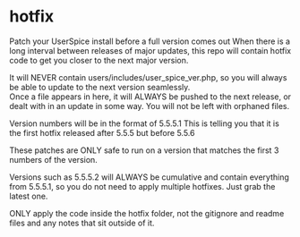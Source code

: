 # hotfix
Patch your UserSpice install before a full version comes out
When there is a long interval between releases of major updates, this repo will contain hotfix code to get you closer to the next major version.

It will NEVER contain users/includes/user_spice_ver.php, so you will always be able to update to the next version seamlessly.  
Once a file appears in here, it will ALWAYS be pushed to the next release, or dealt with in an update in some way. You will not be left with orphaned files.

Version numbers will be in the format of 5.5.5.1
This is telling you that it is the first hotfix released after 5.5.5 but before 5.5.6

These patches are ONLY safe to run on a version that matches the first 3 numbers of the version.

Versions such as 5.5.5.2 will ALWAYS be cumulative and contain everything from 5.5.5.1, so you do not need to apply multiple hotfixes.  Just grab the latest one.

ONLY apply the code inside the hotfix folder, not the gitignore and readme files and any notes that sit outside of it.
